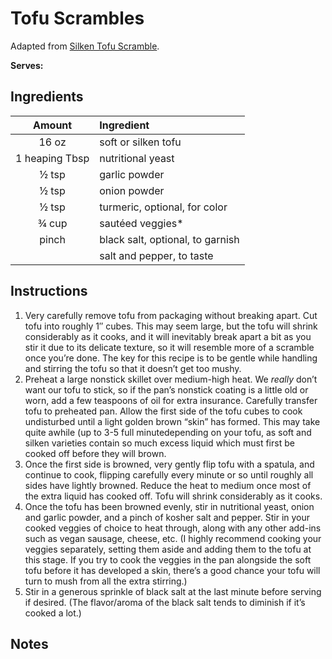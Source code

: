 # Tofu Scrambles

Adapted from [Silken Tofu Scramble](https://sarahsvegankitchen.com/recipes/soft-tofu-scramble/).

**Serves:** 

## Ingredients

| Amount | Ingredient
| :----: | :---------
| 16 oz  | soft or silken tofu
| 1 heaping Tbsp | nutritional yeast
| ½ tsp | garlic powder
| ½ tsp | onion powder
| ½ tsp | turmeric, optional, for color
| ¾ cup | sautéed veggies*
| pinch | black salt, optional, to garnish
| | salt and pepper, to taste 


## Instructions

1. Very carefully remove tofu from packaging without breaking apart. Cut tofu into roughly 1″ cubes. This may seem large, but the tofu will shrink considerably as it cooks, and it will inevitably break apart a bit as you stir it due to its delicate texture, so it will resemble more of a scramble once you’re done. The key for this recipe is to be gentle while handling and stirring the tofu so that it doesn’t get too mushy.
1. Preheat a large nonstick skillet over medium-high heat. We *really* don’t want our tofu to stick, so if the pan’s nonstick coating is a little old or worn, add a few teaspoons of oil for extra insurance. Carefully transfer tofu to preheated pan. Allow the first side of the tofu cubes to cook undisturbed until a light golden brown “skin” has formed. This may take quite awhile (up to 3-5 full minutedepending on your tofu, as soft and silken varieties contain so much excess liquid which must first be cooked off before they will brown.
1. Once the first side is browned, very gently flip tofu with a spatula, and continue to cook, flipping carefully every minute or so until roughly all sides have lightly browned. Reduce the heat to medium once most of the extra liquid has cooked off. Tofu will shrink considerably as it cooks.
1. Once the tofu has been browned evenly, stir in nutritional yeast, onion and garlic powder, and a pinch of kosher salt and pepper. Stir in your cooked veggies of choice to heat through, along with any other add-ins such as vegan sausage, cheese, etc. (I highly recommend cooking your veggies separately, setting them aside and adding them to the tofu at this stage. If you try to cook the veggies in the pan alongside the soft tofu before it has developed a skin, there’s a good chance your tofu will turn to mush from all the extra stirring.)
1. Stir in a generous sprinkle of black salt at the last minute before serving if desired. (The flavor/aroma of the black salt tends to diminish if it’s cooked a lot.)

## Notes


